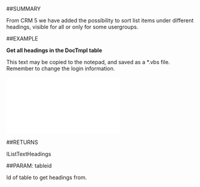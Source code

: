 

##SUMMARY


From CRM 5 we have added the possibility to sort list items under different headings, visible for all or only for some usergroups. 



##EXAMPLE

**Get all headings in the DocTmpl table**

This text may be copied to the notepad, and saved as a *.vbs file. Remember to change the login information.

![](../../Examples/vbs/Database.GetHeadings.vbs.txt)




##RETURNS

IListTextHeadings





##PARAM: tableid

Id of table to get headings from.



